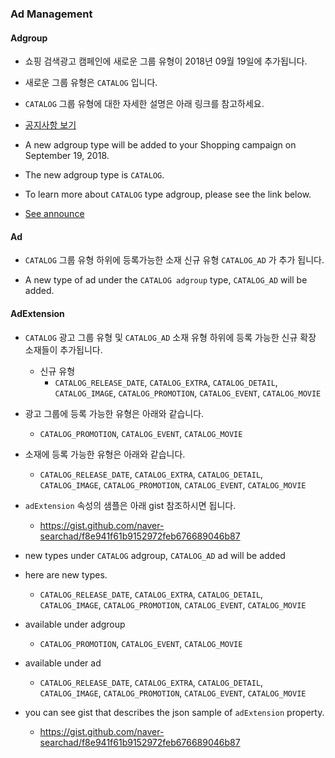 ### Ad Management

#### Adgroup
* 쇼핑 검색광고 캠페인에 새로운 그룹 유형이 2018년 09월 19일에 추가됩니다.
* 새로운 그룹 유형은 `CATALOG` 입니다.
* `CATALOG` 그룹 유형에 대한 자세한 설명은 아래 링크를 참고하세요.
* [공지사항 보기](https://saedu.naver.com/notice/view.nhn?notiSeq=3394)

* A new adgroup type will be added to your Shopping campaign on September 19, 2018.
* The new adgroup type is `CATALOG`.
* To learn more about `CATALOG` type adgroup, please see the link below.
* [See announce](https://saedu.naver.com/notice/view.nhn?notiSeq=3394)


#### Ad
* `CATALOG` 그룹 유형 하위에 등록가능한 소재 신규 유형 `CATALOG_AD` 가 추가 됩니다.

* A new type of ad under the `CATALOG adgroup` type, `CATALOG_AD` will be added.

#### AdExtension
* `CATALOG` 광고 그룹 유형 및 `CATALOG_AD` 소재 유형 하위에 등록 가능한 신규 확장 소재들이 추가됩니다.
  * 신규 유형
	  * `CATALOG_RELEASE_DATE`, `CATALOG_EXTRA`, `CATALOG_DETAIL`, `CATALOG_IMAGE`, `CATALOG_PROMOTION`, `CATALOG_EVENT`, `CATALOG_MOVIE`
* 광고 그룹에 등록 가능한 유형은 아래와 같습니다.
	* `CATALOG_PROMOTION`, `CATALOG_EVENT`, `CATALOG_MOVIE`
* 소재에 등록 가능한 유형은 아래와 같습니다.
  * `CATALOG_RELEASE_DATE`, `CATALOG_EXTRA`, `CATALOG_DETAIL`, `CATALOG_IMAGE`, `CATALOG_PROMOTION`, `CATALOG_EVENT`, `CATALOG_MOVIE`
* `adExtension` 속성의 샘플은 아래 gist 참조하시면 됩니다.
  * https://gist.github.com/naver-searchad/f8e941f61b9152972feb676689046b87


* new types under `CATALOG` adgroup, `CATALOG_AD` ad will be added
* here are new types.
  * `CATALOG_RELEASE_DATE`, `CATALOG_EXTRA`, `CATALOG_DETAIL`, `CATALOG_IMAGE`, `CATALOG_PROMOTION`, `CATALOG_EVENT`, `CATALOG_MOVIE`
* available under adgroup
	* `CATALOG_PROMOTION`, `CATALOG_EVENT`, `CATALOG_MOVIE`
* available under ad
	* `CATALOG_RELEASE_DATE`, `CATALOG_EXTRA`, `CATALOG_DETAIL`, `CATALOG_IMAGE`, `CATALOG_PROMOTION`, `CATALOG_EVENT`, `CATALOG_MOVIE`
* you can see gist that describes the json sample of `adExtension` property.
  * https://gist.github.com/naver-searchad/f8e941f61b9152972feb676689046b87
